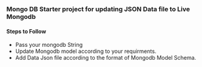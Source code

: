 ### Mongo DB Starter project for updating JSON Data file to Live Mongodb

#### Steps to Follow

- Pass your mongodb String
- Update Mongodb model according to your requirments.
- Add Data Json file according to the format of Mongodb Model Schema.
